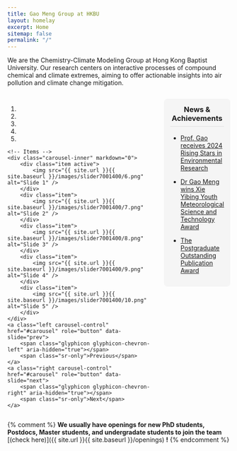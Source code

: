 ```yaml
---
title: Gao Meng Group at HKBU
layout: homelay
excerpt: Home
sitemap: false
permalink: "/"
---
```


We are the Chemistry-Climate Modeling Group at Hong Kong Baptist University. Our research centers on interactive processes of compound chemical and climate extremes, aiming to offer actionable insights into air pollution and climate change mitigation. 

<div style="display: flex; gap: 2em; margin-top: 2em;">
<div style="flex: 3;">

<div markdown="0" id="carousel" class="carousel slide" data-ride="carousel" data-interval="5000" data-pause="hover" >
    <!-- Menu -->
    <ol class="carousel-indicators">
        <li data-target="#carousel" data-slide-to="0" class="active"></li>
        <li data-target="#carousel" data-slide-to="1"></li>
        <li data-target="#carousel" data-slide-to="2"></li>
        <li data-target="#carousel" data-slide-to="3"></li>
        <li data-target="#carousel" data-slide-to="4"></li>
    </ol>

    <!-- Items -->
    <div class="carousel-inner" markdown="0">
        <div class="item active">
            <img src="{{ site.url }}{{ site.baseurl }}/images/slider7001400/6.png" alt="Slide 1" />
        </div>
        <div class="item">
            <img src="{{ site.url }}{{ site.baseurl }}/images/slider7001400/7.png" alt="Slide 2" />
        </div>
        <div class="item">
            <img src="{{ site.url }}{{ site.baseurl }}/images/slider7001400/8.png" alt="Slide 3" />
        </div>
        <div class="item">
            <img src="{{ site.url }}{{ site.baseurl }}/images/slider7001400/9.png" alt="Slide 4" />
        </div>
        <div class="item">
            <img src="{{ site.url }}{{ site.baseurl }}/images/slider7001400/10.png" alt="Slide 5" />
        </div>
    </div>
    <a class="left carousel-control" href="#carousel" role="button" data-slide="prev">
        <span class="glyphicon glyphicon-chevron-left" aria-hidden="true"></span>
        <span class="sr-only">Previous</span>
    </a>
    <a class="right carousel-control" href="#carousel" role="button" data-slide="next">
        <span class="glyphicon glyphicon-chevron-right" aria-hidden="true"></span>
        <span class="sr-only">Next</span>
    </a>
</div>

</div>

<div style="flex: 1.0; padding: 1em; background: #f5f5f5; border-radius: 8px; max-width: 250px; height: fit-content;">

<h3 style="text-align: center; margin-top: 0; padding-bottom: 0.5em; border-bottom: 1px solid #ddd;">News & Achievements</h3>

* [Prof. Gao receives 2024 Rising Stars in Environmental Research](https://pubs.acs.org/journal/aeacc4)

* [Dr Gao Meng wins Xie Yibing Youth Meteorological Science and Technology Award](https://www.hkbu.edu.hk/en/whats-new/discover-hkbu/2022/nov-2022/hkbu-researcher-wins-xie-yibing-youth-meteorological-science-and-technology-award.html)

* [The Postgraduate Outstanding Publication Award](https://geog.hkbu.edu.hk/page/72/)

</div>
</div>

{% comment %}
**We usually have openings for new PhD students, Postdocs, Master students, and undergradate students to join the team** [(check here)]({{ site.url }}{{ site.baseurl }}/openings) **!**
{% endcomment %}
